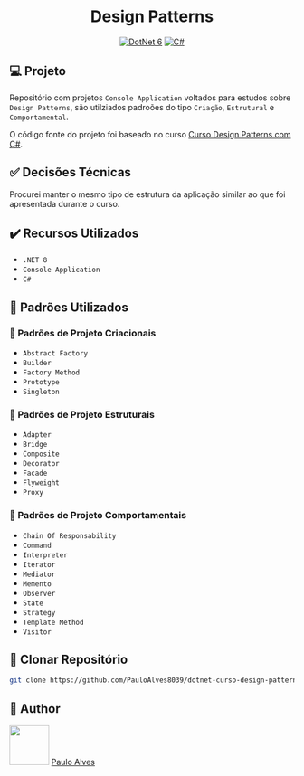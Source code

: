 <h1 align="center">Design Patterns</h1>

<p align="center">
  <a href="https://learn.microsoft.com/pt-br/dotnet/"><img alt="DotNet 6" src="https://img.shields.io/badge/.NET-5C2D91?logo=.net&logoColor=white&style=for-the-badge" /></a>
  <a href="https://learn.microsoft.com/pt-br/dotnet/csharp/programming-guide/"><img alt="C#" src="https://img.shields.io/badge/C%23-239120?logo=c-sharp&logoColor=white&style=for-the-badge" /></a>
</p>

## :computer: Projeto

Repositório com projetos `Console Application` voltados para estudos sobre `Design Patterns`, são utilziados padroões do tipo `Criação`, `Estrutural` e `Comportamental`. 

O código fonte do projeto foi baseado no curso [Curso Design Patterns com C#](https://www.udemy.com/course/design-patterns-com-c/).

## :white_check_mark: Decisões Técnicas

Procurei manter o mesmo tipo de estrutura da aplicação similar ao que foi apresentada durante o curso. 

## :heavy_check_mark: Recursos Utilizados

- ``.NET 8``
- ``Console Application``
- ``C#``

## :wrench: Padrões Utilizados

### :blue_book: Padrões de Projeto Criacionais

- ``Abstract Factory``
- ``Builder``
- ``Factory Method``
- ``Prototype``
- ``Singleton``

### :blue_book: Padrões de Projeto Estruturais

- ``Adapter``
- ``Bridge``
- ``Composite``
- ``Decorator``
- ``Facade``
- ``Flyweight``
- ``Proxy``

### :blue_book: Padrões de Projeto Comportamentais 

- ``Chain Of Responsability``
- ``Command``
- ``Interpreter``
- ``Iterator``
- ``Mediator``
- ``Memento``
- ``Observer``
- ``State``
- ``Strategy``
- ``Template Method``
- ``Visitor``

## :floppy_disk: Clonar Repositório

```bash
git clone https://github.com/PauloAlves8039/dotnet-curso-design-patterns.git
```

## :boy: Author

<a href="https://github.com/PauloAlves8039"><img src="https://avatars.githubusercontent.com/u/57012714?v=4" width=70></a>
[Paulo Alves](https://github.com/PauloAlves8039)
